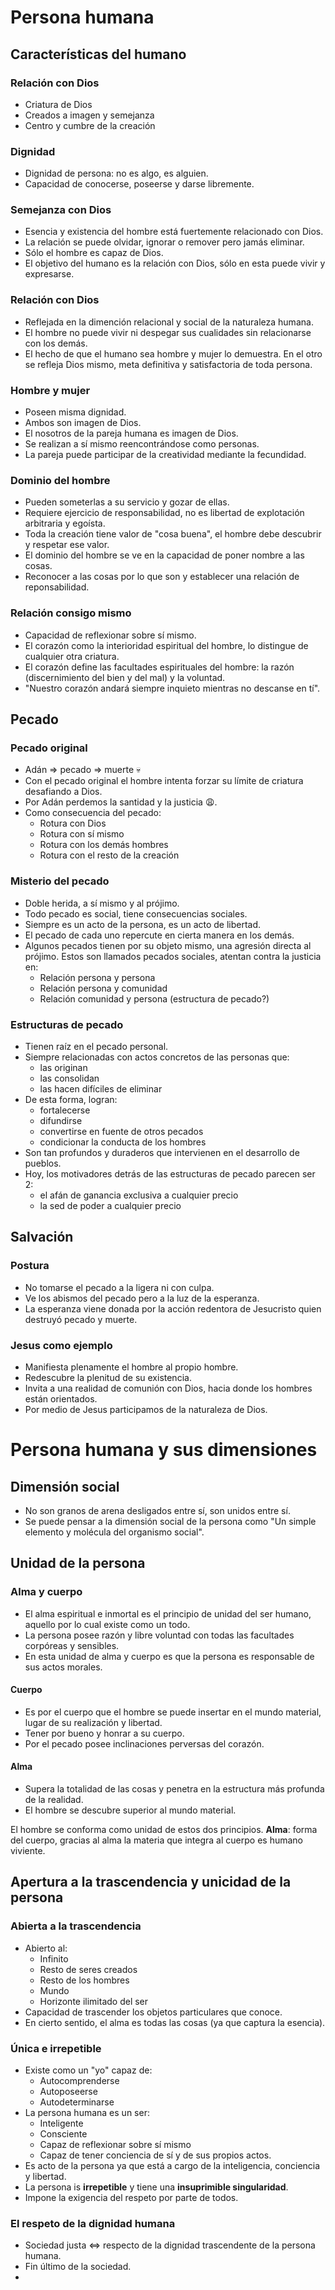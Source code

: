 

# Persona humana

## Características del humano

### Relación con Dios

- Criatura de Dios
- Creados a imagen y semejanza
- Centro y cumbre de la creación


### Dignidad

- Dignidad de persona: no es algo, es alguien.
- Capacidad de conocerse, poseerse y darse libremente.

### Semejanza con Dios

- Esencia y existencia del hombre está fuertemente relacionado con Dios.
- La relación se puede olvidar, ignorar o remover pero jamás eliminar.
- Sólo el hombre es capaz de Dios. 
- El objetivo del humano es la relación con Dios, sólo en esta puede vivir y expresarse.


### Relación con Dios

- Reflejada en la dimención relacional y social de la naturaleza humana.
- El hombre no puede vivir ni despegar sus cualidades sin relacionarse con los demás.
- El hecho de que el humano sea hombre y mujer lo demuestra. En el otro se refleja Dios mismo, meta definitiva y satisfactoria de toda persona.

### Hombre y mujer

- Poseen misma dignidad.
- Ambos son imagen de Dios.
- El nosotros de la pareja humana es imagen de Dios.
- Se realizan a sí mismo reencontrándose como personas.
- La pareja puede participar de la creatividad mediante la fecundidad.

### Dominio del hombre

- Pueden someterlas a su servicio y gozar de ellas.
- Requiere ejercicio de responsabilidad, no es libertad de explotación arbitraria y egoísta.
- Toda la creación tiene valor de "cosa buena", el hombre debe descubrir y respetar ese valor.
- El dominio del hombre se ve en la capacidad de poner nombre a las cosas.
- Reconocer a las cosas por lo que son y establecer una relación de reponsabilidad.

### Relación consigo mismo

- Capacidad de reflexionar sobre sí mismo.
- El corazón como la interioridad espiritual del hombre, lo distingue de cualquier otra criatura.
- El corazón define las facultades espirituales del hombre: la razón (discernimiento del bien y del mal) y la voluntad.
- "Nuestro corazón andará siempre inquieto mientras no descanse en tí".

## Pecado 

### Pecado original

- Adán => pecado => muerte 💀
- Con el pecado original el hombre intenta forzar su límite de criatura desafiando a Dios.
- Por Adán perdemos la santidad y la justicia 😩.
- Como consecuencia del pecado:
	- Rotura con Dios
	- Rotura con sí mismo
	- Rotura con los demás hombres
	- Rotura con el resto de la creación

### Misterio del pecado

* Doble herida, a sí mismo y al prójimo.
* Todo pecado es social, tiene consecuencias sociales.
* Siempre es un acto de la persona, es un acto de libertad.
* El pecado de cada uno repercute en cierta manera en los demás.
* Algunos pecados tienen por su objeto mismo, una agresión directa al prójimo. Estos son llamados pecados sociales, atentan contra la justicia en:
	* Relación persona y persona
	* Relación persona y comunidad
	* Relación comunidad y persona (estructura de pecado?)

### Estructuras de pecado

- Tienen raíz en el pecado personal.
- Siempre relacionadas con actos concretos de las personas que:
	- las originan
	- las consolidan
	- las hacen difíciles de eliminar
- De esta forma, logran:
	- fortalecerse
	- difundirse
	- convertirse en fuente de otros pecados
	- condicionar la conducta de los hombres
- Son tan profundos y duraderos que intervienen en el desarrollo de pueblos.
- Hoy, los motivadores detrás de las estructuras de pecado parecen ser 2:
	- el afán de ganancia exclusiva a cualquier precio
	- la sed de poder a cualquier precio


## Salvación

### Postura

- No tomarse el pecado a la ligera ni con culpa.
- Ve los abismos del pecado pero a la luz de la esperanza.
- La esperanza viene donada por la acción redentora de Jesucristo quien destruyó pecado y muerte.

### Jesus como ejemplo

- Manifiesta plenamente el hombre al propio hombre.
- Redescubre la plenitud de su existencia.
- Invita a una realidad de comunión con Dios, hacia donde los hombres están orientados.
- Por medio de Jesus participamos de la naturaleza de Dios.

# Persona humana y sus dimensiones

## Dimensión social

* No son granos de arena desligados entre sí, son unidos entre sí. 
* Se puede pensar a la dimensión social de la persona como "Un simple elemento y molécula del organismo social".

## Unidad de la persona

### Alma y cuerpo

- El alma espiritual e inmortal es el principio de unidad del ser humano, aquello por lo cual existe como un todo.
- La persona posee razón y libre voluntad con todas las facultades corpóreas y sensibles.
- En esta unidad de alma y cuerpo es que la persona es responsable de sus actos morales.

#### Cuerpo

- Es por el cuerpo que el hombre se puede insertar en el mundo material, lugar de su realización y libertad.
- Tener por bueno y honrar a su cuerpo.
- Por el pecado posee inclinaciones perversas del corazón.

#### Alma

- Supera la totalidad de las cosas y penetra en la estructura más profunda de la realidad.
- El hombre se descubre superior al mundo material.


El hombre se conforma como unidad de estos dos principios.
**Alma**: forma del cuerpo, gracias al alma la materia que integra al cuerpo es humano viviente.

## Apertura a la trascendencia y unicidad de la persona

### Abierta a la trascendencia

- Abierto al:
	- Infinito
	- Resto de seres creados
	- Resto de los hombres
	- Mundo
	- Horizonte ilimitado del ser
- Capacidad de trascender los objetos particulares que conoce.
- En cierto sentido, el alma es todas las cosas (ya que captura la esencia).

### Única e irrepetible

- Existe como un "yo" capaz de:
	- Autocomprenderse
	- Autoposeerse
	- Autodeterminarse
- La persona humana es un ser:
	- Inteligente
	- Consciente
	- Capaz de reflexionar sobre sí mismo
	- Capaz de tener conciencia de sí y de sus propios actos.
- Es acto de la persona ya que está a cargo de la inteligencia, conciencia y libertad.
- La persona is **irrepetible** y tiene una **insuprimible singularidad**.
- Impone la exigencia del respeto por parte de todos.

### El respeto de la dignidad humana

- Sociedad justa <=> respecto de la dignidad trascendente de la persona humana.
- Fin último de la sociedad.
- 